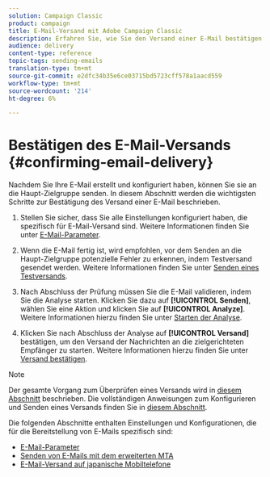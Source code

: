 ```yaml
---
solution: Campaign Classic
product: campaign
title: E-Mail-Versand mit Adobe Campaign Classic
description: Erfahren Sie, wie Sie den Versand einer E-Mail bestätigen und die Besonderheiten bei der Bereitstellung von E-Mail-Nachrichten ermitteln können.
audience: delivery
content-type: reference
topic-tags: sending-emails
translation-type: tm+mt
source-git-commit: e2dfc34b35e6ce03715bd5723cff578a1aacd559
workflow-type: tm+mt
source-wordcount: '214'
ht-degree: 6%

---
```



# Bestätigen des E-Mail-Versands {#confirming-email-delivery}

Nachdem Sie Ihre E-Mail erstellt und konfiguriert haben, können Sie sie an die Haupt-Zielgruppe senden. In diesem Abschnitt werden die wichtigsten Schritte zur Bestätigung des Versand einer E-Mail beschrieben.

1. Stellen Sie sicher, dass Sie alle Einstellungen konfiguriert haben, die spezifisch für E-Mail-Versand sind. Weitere Informationen finden Sie unter [E-Mail-Parameter](../../delivery/using/email-parameters.md).
1. Wenn die E-Mail fertig ist, wird empfohlen, vor dem Senden an die Haupt-Zielgruppe potenzielle Fehler zu erkennen, indem Testversand gesendet werden. Weitere Informationen finden Sie unter [Senden eines Testversands](../../delivery/using/steps-validating-the-delivery.md#sending-a-proof).

1. Nach Abschluss der Prüfung müssen Sie die E-Mail validieren, indem Sie die Analyse starten. Klicken Sie dazu auf **[!UICONTROL Senden]**, wählen Sie eine Aktion und klicken Sie auf **[!UICONTROL Analyze]**. Weitere Informationen hierzu finden Sie unter [Starten der Analyse](../../delivery/using/steps-validating-the-delivery.md#analyzing-the-delivery).

1. Klicken Sie nach Abschluss der Analyse auf **[!UICONTROL Versand]** bestätigen, um den Versand der Nachrichten an die zielgerichteten Empfänger zu starten. Weitere Informationen hierzu finden Sie unter [Versand bestätigen](../../delivery/using/steps-sending-the-delivery.md#confirming-delivery).

   <!--Add screenshot with analysis done and Confirm delivery button activated.-->

>[!NOTE]
>
>Der gesamte Vorgang zum Überprüfen eines Versands wird in [diesem Abschnitt](../../delivery/using/steps-validating-the-delivery.md) beschrieben. Die vollständigen Anweisungen zum Konfigurieren und Senden eines Versands finden Sie in [diesem Abschnitt](../../delivery/using/steps-sending-the-delivery.md).

Die folgenden Abschnitte enthalten Einstellungen und Konfigurationen, die für die Bereitstellung von E-Mails spezifisch sind:
<!--* [Generating the mirror page](../../delivery/using/generating-mirror-page.md)
* [Email BCC](../../delivery/using/email-bcc.md)-->
* [E-Mail-Parameter](../../delivery/using/email-parameters.md)
* [Senden von E-Mails mit dem erweiterten MTA](../../delivery/using/sending-with-enhanced-mta.md)
* [E-Mail-Versand auf japanische Mobiltelefone](../../delivery/using/sending-emails-on-japanese-mobiles.md)
